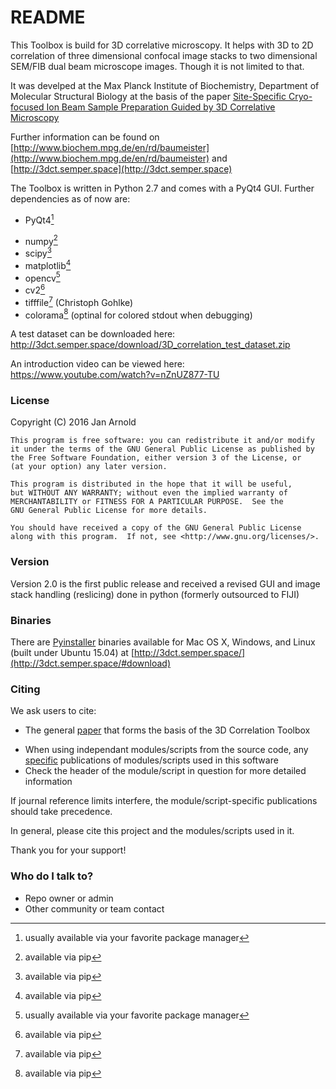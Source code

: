 # README #

This Toolbox is build for 3D correlative microscopy. It helps with 3D to 2D correlation of three dimensional confocal image stacks to two dimensional SEM/FIB dual beam microscope images. Though it is not limited to that.

It was develped at the Max Planck Institute of Biochemistry, Department of Molecular Structural Biology at the basis of the paper [Site-Specific Cryo-focused Ion Beam Sample Preparation Guided by 3D Correlative Microscopy](http://dx.doi.org/10.1016/j.bpj.2015.10.053)

Further information can be found on [http://www.biochem.mpg.de/en/rd/baumeister](http://www.biochem.mpg.de/en/rd/baumeister) and [http://3dct.semper.space](http://3dct.semper.space)

The Toolbox is written in Python 2.7 and comes with a PyQt4 GUI. Further dependencies as of now are:

* PyQt4[^1]
+ numpy[^2]
+ scipy[^2]
+ matplotlib[^2]
+ opencv[^1]
+ cv2[^2]
+ tifffile[^2]  (Christoph Gohlke)
+ colorama[^2]  (optinal for colored stdout when debugging)

[^1]: usually available via your favorite package manager
[^2]: available via pip

A test dataset can be downloaded here: http://3dct.semper.space/download/3D_correlation_test_dataset.zip

An introduction video can be viewed here: https://www.youtube.com/watch?v=nZnUZ877-TU

### License ###

Copyright (C) 2016  Jan Arnold

	This program is free software: you can redistribute it and/or modify
	it under the terms of the GNU General Public License as published by
	the Free Software Foundation, either version 3 of the License, or
	(at your option) any later version.

	This program is distributed in the hope that it will be useful,
	but WITHOUT ANY WARRANTY; without even the implied warranty of
	MERCHANTABILITY or FITNESS FOR A PARTICULAR PURPOSE.  See the
	GNU General Public License for more details.

	You should have received a copy of the GNU General Public License
	along with this program.  If not, see <http://www.gnu.org/licenses/>.

### Version ###

Version 2.0 is the first public release and received a revised GUI and image stack handling (reslicing) done in python (formerly outsourced to FIJI)

### Binaries ###

There are [Pyinstaller](http://www.pyinstaller.org) binaries available for Mac OS X, Windows, and Linux (built under Ubuntu 15.04) at [http://3dct.semper.space/](http://3dct.semper.space/#download)

### Citing ###

We ask users to cite:
* The general [paper](http://dx.doi.org/10.1016/j.bpj.2015.10.053) that forms the basis of the 3D Correlation Toolbox
+ When using independant modules/scripts from the source code, any [specific](http://3dct.semper.space/documentation.html#citable) publications of modules/scripts used in this software
+ Check the header of the module/script in question for more detailed information

If journal reference limits interfere, the module/script-specific publications should take precedence.

In general, please cite this project and the modules/scripts used in it.

Thank you for your support!

### Who do I talk to? ###

* Repo owner or admin
* Other community or team contact